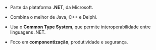 
- Parte da plataforma **.NET**, da Microsoft.
    
- Combina o melhor de Java, C++ e Delphi.
    
- Usa o **Common Type System**, que permite interoperabilidade entre linguagens .NET.
    
- Foco em **componentização**, produtividade e segurança.